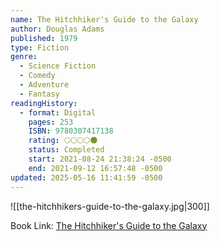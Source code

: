 ```yaml
---
name: The Hitchhiker's Guide to the Galaxy
author: Douglas Adams
published: 1979
type: Fiction
genre:
  - Science Fiction
  - Comedy
  - Adventure
  - Fantasy
readingHistory:
  - format: Digital
    pages: 253
    ISBN: 9780307417138
    rating: 🌕🌕🌕🌕🌑
    status: Completed
    start: 2021-08-24 21:38:24 -0500
    end: 2021-09-12 16:57:48 -0500
updated: 2025-05-16 11:41:59 -0500
---
```


![[the-hitchhikers-guide-to-the-galaxy.jpg|300]]

Book Link: [The Hitchhiker's Guide to the Galaxy](https://www.goodreads.com/book/show/11.The_Hitchhiker_s_Guide_to_the_Galaxy)
